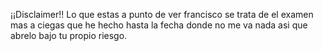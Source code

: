 ¡¡Disclaimer!! Lo que estas a punto de ver francisco se trata de el examen mas a ciegas que he hecho hasta la fecha donde no me va nada asi que abrelo bajo tu propio riesgo.
